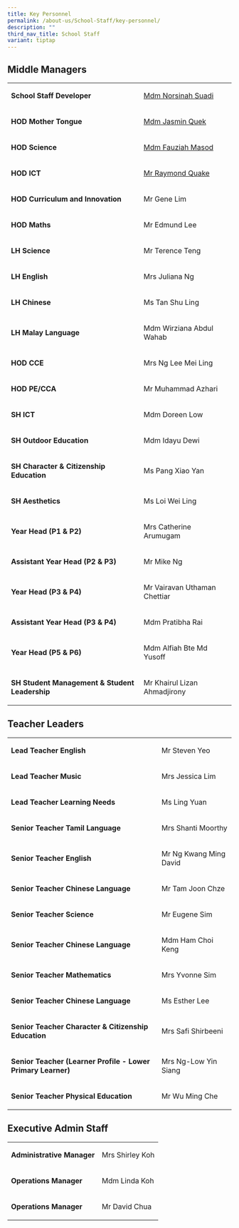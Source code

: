 ```yaml
---
title: Key Personnel
permalink: /about-us/School-Staff/key-personnel/
description: ""
third_nav_title: School Staff
variant: tiptap
---
```

<h2>Middle Managers</h2>
<table>
<tbody>
<tr>
<td rowspan="1" colspan="1">
<p><strong>School Staff Developer</strong> 
<br>
</p>
</td>
<td rowspan="1" colspan="1">
<p><a href="norsinah_suadi@moe.edu.sg" rel="noopener noreferrer nofollow" target="_blank">Mdm Norsinah Suadi</a>
</p>
</td>
</tr>
<tr>
<td rowspan="1" colspan="1">
<p><strong>HOD Mother Tongue</strong>
</p>
</td>
<td rowspan="1" colspan="1">
<p><a href="quek_kah_hoon@moe.edu.sg" rel="noopener noreferrer nofollow" target="_blank">Mdm Jasmin Quek</a>
</p>
</td>
</tr>
<tr>
<td rowspan="1" colspan="1">
<p><strong>HOD Science&nbsp;</strong> 
<br>
</p>
</td>
<td rowspan="1" colspan="1">
<p><a href="fauziah_masod@moe.edu.sg" rel="noopener noreferrer nofollow" target="_blank">Mdm Fauziah Masod</a> 
<br>
</p>
</td>
</tr>
<tr>
<td rowspan="1" colspan="1">
<p><strong>HOD ICT</strong> 
<br>
</p>
</td>
<td rowspan="1" colspan="1">
<p><a href="quake_kheok_meng_raymond@moe.edu.sg" rel="noopener noreferrer nofollow" target="_blank">Mr Raymond Quake</a>
</p>
</td>
</tr>
<tr>
<td rowspan="1" colspan="1">
<p><strong>HOD Curriculum and Innovation</strong>
</p>
</td>
<td rowspan="1" colspan="1">
<p>Mr Gene Lim</p>
</td>
</tr>
<tr>
<td rowspan="1" colspan="1">
<p><strong>HOD Maths</strong>
</p>
</td>
<td rowspan="1" colspan="1">
<p>Mr Edmund Lee&nbsp;</p>
</td>
</tr>
<tr>
<td rowspan="1" colspan="1">
<p><strong>LH Science</strong>
</p>
</td>
<td rowspan="1" colspan="1">
<p>Mr Terence Teng
<br>
</p>
</td>
</tr>
<tr>
<td rowspan="1" colspan="1">
<p><strong>LH English</strong>
</p>
</td>
<td rowspan="1" colspan="1">
<p>Mrs Juliana Ng</p>
</td>
</tr>
<tr>
<td rowspan="1" colspan="1">
<p><strong>LH Chinese</strong>&nbsp;</p>
</td>
<td rowspan="1" colspan="1">
<p>Ms Tan Shu Ling&nbsp;</p>
</td>
</tr>
<tr>
<td rowspan="1" colspan="1">
<p><strong>LH Malay Language</strong>
</p>
</td>
<td rowspan="1" colspan="1">
<p>Mdm Wirziana Abdul Wahab</p>
</td>
</tr>
<tr>
<td rowspan="1" colspan="1">
<p><strong>HOD CCE</strong>
</p>
</td>
<td rowspan="1" colspan="1">
<p>Mrs Ng Lee Mei Ling
<br>
</p>
</td>
</tr>
<tr>
<td rowspan="1" colspan="1">
<p><strong>HOD PE/CCA</strong>
</p>
</td>
<td rowspan="1" colspan="1">
<p>Mr&nbsp;Muhammad Azhari</p>
</td>
</tr>
<tr>
<td rowspan="1" colspan="1">
<p><strong>SH ICT</strong> 
<br>
</p>
</td>
<td rowspan="1" colspan="1">
<p>Mdm Doreen Low</p>
</td>
</tr>
<tr>
<td rowspan="1" colspan="1">
<p><strong>SH Outdoor Education</strong>
</p>
</td>
<td rowspan="1" colspan="1">
<p>Mdm Idayu Dewi</p>
</td>
</tr>
<tr>
<td rowspan="1" colspan="1">
<p><strong>SH&nbsp;Character &amp; Citizenship Education</strong>
</p>
</td>
<td rowspan="1" colspan="1">
<p>Ms Pang Xiao Yan</p>
</td>
</tr>
<tr>
<td rowspan="1" colspan="1">
<p><strong>SH Aesthetics&nbsp;<br></strong>
</p>
</td>
<td rowspan="1" colspan="1">
<p>Ms Loi Wei Ling</p>
</td>
</tr>
<tr>
<td rowspan="1" colspan="1">
<p><strong>Year Head (P1 &amp; P2)</strong>
</p>
</td>
<td rowspan="1" colspan="1">
<p>Mrs Catherine Arumugam</p>
</td>
</tr>
<tr>
<td rowspan="1" colspan="1">
<p><strong>Assistant Year Head (P2 &amp; P3)</strong>
</p>
</td>
<td rowspan="1" colspan="1">
<p>Mr Mike Ng</p>
</td>
</tr>
<tr>
<td rowspan="1" colspan="1">
<p><strong>Year Head (P3 &amp; P4)</strong>
</p>
</td>
<td rowspan="1" colspan="1">
<p>Mr Vairavan Uthaman Chettiar</p>
</td>
</tr>
<tr>
<td rowspan="1" colspan="1">
<p><strong>Assistant Year Head (P3 &amp; P4)</strong>
</p>
</td>
<td rowspan="1" colspan="1">
<p>Mdm Pratibha Rai</p>
</td>
</tr>
<tr>
<td rowspan="1" colspan="1">
<p><strong>Year Head (P5 &amp; P6)</strong>
</p>
</td>
<td rowspan="1" colspan="1">
<p>Mdm Alfiah Bte Md Yusoff</p>
</td>
</tr>
<tr>
<td rowspan="1" colspan="1">
<p><strong>SH Student Management &amp; Student Leadership</strong>
</p>
</td>
<td rowspan="1" colspan="1">
<p>Mr Khairul Lizan Ahmadjirony</p>
</td>
</tr>
</tbody>
</table>
<h2>Teacher Leaders</h2>
<table>
<tbody>
<tr>
<td rowspan="1" colspan="1">
<p><strong>Lead Teacher&nbsp;English</strong>
</p>
</td>
<td rowspan="1" colspan="1">
<p>Mr Steven Yeo</p>
</td>
</tr>
<tr>
<td rowspan="1" colspan="1">
<p><strong>Lead Teacher&nbsp;Music</strong> 
<br>
</p>
</td>
<td rowspan="1" colspan="1">
<p>Mrs&nbsp;Jessica Lim
<br>
</p>
</td>
</tr>
<tr>
<td rowspan="1" colspan="1">
<p><strong>Lead Teacher&nbsp;Learning Needs</strong>
</p>
</td>
<td rowspan="1" colspan="1">
<p>Ms Ling Yuan</p>
</td>
</tr>
<tr>
<td rowspan="1" colspan="1">
<p><strong>Senior Teacher&nbsp;Tamil Language</strong>
</p>
</td>
<td rowspan="1" colspan="1">
<p>Mrs Shanti Moorthy</p>
</td>
</tr>
<tr>
<td rowspan="1" colspan="1">
<p><strong>Senior Teacher&nbsp;English</strong>
</p>
</td>
<td rowspan="1" colspan="1">
<p>Mr Ng Kwang Ming David</p>
</td>
</tr>
<tr>
<td rowspan="1" colspan="1">
<p><strong>Senior Teacher&nbsp;Chinese Language</strong>
</p>
</td>
<td rowspan="1" colspan="1">
<p>Mr Tam Joon Chze</p>
</td>
</tr>
<tr>
<td rowspan="1" colspan="1">
<p><strong>Senior Teacher&nbsp;Science</strong>
</p>
</td>
<td rowspan="1" colspan="1">
<p>Mr&nbsp;Eugene Sim
<br>
</p>
</td>
</tr>
<tr>
<td rowspan="1" colspan="1">
<p><strong>Senior Teacher&nbsp;Chinese Language</strong>
</p>
</td>
<td rowspan="1" colspan="1">
<p>Mdm Ham Choi Keng</p>
</td>
</tr>
<tr>
<td rowspan="1" colspan="1">
<p><strong>Senior Teacher Mathematics</strong>
</p>
</td>
<td rowspan="1" colspan="1">
<p>Mrs Yvonne Sim</p>
</td>
</tr>
<tr>
<td rowspan="1" colspan="1">
<p><strong>Senior Teacher Chinese Language</strong>
</p>
</td>
<td rowspan="1" colspan="1">
<p>Ms Esther Lee</p>
</td>
</tr>
<tr>
<td rowspan="1" colspan="1">
<p><strong>Senior Teacher Character &amp; Citizenship Education&nbsp;</strong>
</p>
</td>
<td rowspan="1" colspan="1">
<p>Mrs Safi Shirbeeni</p>
</td>
</tr>
<tr>
<td rowspan="1" colspan="1">
<p><strong>Senior Teacher (Learner Profile - Lower Primary Learner)&nbsp;</strong>
</p>
</td>
<td rowspan="1" colspan="1">
<p>Mrs Ng-Low Yin Siang</p>
</td>
</tr>
<tr>
<td rowspan="1" colspan="1">
<p><strong>Senior Teacher Physical Education&nbsp;</strong>
</p>
</td>
<td rowspan="1" colspan="1">
<p>Mr Wu&nbsp;Ming Che
<br>
</p>
</td>
</tr>
</tbody>
</table>
<h2>Executive Admin Staff</h2>
<table>
<tbody>
<tr>
<td rowspan="1" colspan="1">
<p><strong>Administrative Manager</strong>
</p>
</td>
<td rowspan="1" colspan="1">
<p>Mrs Shirley Koh</p>
</td>
</tr>
<tr>
<td rowspan="1" colspan="1">
<p><strong>Operations Manager<br></strong>
</p>
</td>
<td rowspan="1" colspan="1">
<p>Mdm Linda Koh</p>
</td>
</tr>
<tr>
<td rowspan="1" colspan="1">
<p><strong>Operations Manager</strong>&nbsp;</p>
</td>
<td rowspan="1" colspan="1">
<p>Mr David Chua</p>
</td>
</tr>
</tbody>
</table>
<p></p>